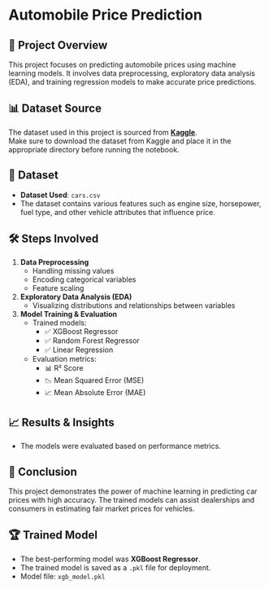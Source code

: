 # Automobile Price Prediction

## 📌 Project Overview
This project focuses on predicting automobile prices using machine learning models. It involves data preprocessing, exploratory data analysis (EDA), and training regression models to make accurate price predictions.

## 📊 Dataset Source  
The dataset used in this project is sourced from **[Kaggle](https://www.kaggle.com/)**.  
Make sure to download the dataset from Kaggle and place it in the appropriate directory before running the notebook.

## 📂 Dataset
- **Dataset Used**: `cars.csv`
- The dataset contains various features such as engine size, horsepower, fuel type, and other vehicle attributes that influence price.

## 🛠️ Steps Involved
1. **Data Preprocessing**
   - Handling missing values
   - Encoding categorical variables
   - Feature scaling
2. **Exploratory Data Analysis (EDA)**
   - Visualizing distributions and relationships between variables
3. **Model Training & Evaluation**
   - Trained models:
     - ✅ XGBoost Regressor
     - ✅ Random Forest Regressor
     - ✅ Linear Regression
   - Evaluation metrics:
     - 📊 R² Score
     - 📉 Mean Squared Error (MSE)
     - 📈 Mean Absolute Error (MAE)

## 📈 Results & Insights
- The models were evaluated based on performance metrics.


## 🏁 Conclusion
This project demonstrates the power of machine learning in predicting car prices with high accuracy. The trained models can assist dealerships and consumers in estimating fair market prices for vehicles.

## 🏆 Trained Model  
- The best-performing model was **XGBoost Regressor**.  
- The trained model is saved as a `.pkl` file for deployment.  
- Model file: `xgb_model.pkl`

